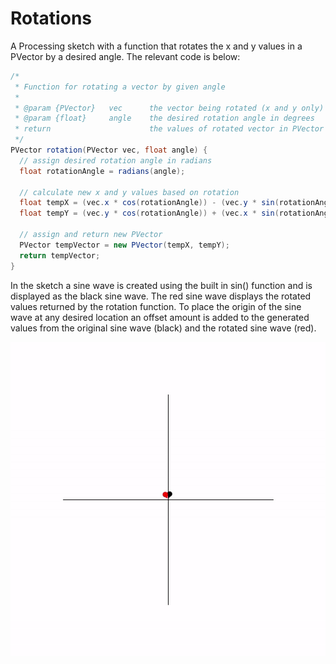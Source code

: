 # Rotations
A Processing sketch with a function that rotates the x and y values in a PVector by a desired angle. The relevant code is below:

```java
/* 
 * Function for rotating a vector by given angle
 * 
 * @param {PVector}   vec      the vector being rotated (x and y only)
 * @param {float}     angle    the desired rotation angle in degrees
 * return                      the values of rotated vector in PVector object
 */
PVector rotation(PVector vec, float angle) {
  // assign desired rotation angle in radians
  float rotationAngle = radians(angle);
  
  // calculate new x and y values based on rotation
  float tempX = (vec.x * cos(rotationAngle)) - (vec.y * sin(rotationAngle));
  float tempY = (vec.y * cos(rotationAngle)) + (vec.x * sin(rotationAngle));
  
  // assign and return new PVector
  PVector tempVector = new PVector(tempX, tempY);
  return tempVector; 
}
```

In the sketch a sine wave is created using the built in sin() function and is displayed as the black sine wave. The red sine wave displays the rotated values returned by the rotation function. To place the origin of the sine wave at any desired location an offset amount is added to the generated values from the original sine wave (black) and the rotated sine wave (red). 

![Rotated Sine Gif](https://github.com/yahirRendon/Processing_Snips/blob/main/rotations/sine_rotation/data/sineRotate.gif)
